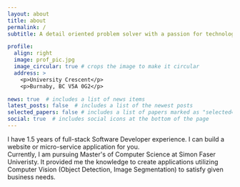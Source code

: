 ```yaml
---
layout: about
title: about
permalink: /
subtitle: A detail oriented problem solver with a passion for technology.

profile:
  align: right
  image: prof_pic.jpg
  image_circular: true # crops the image to make it circular
  address: >
    <p>University Crescent</p>
    <p>Burnaby, BC V5A 0G2</p>

news: true  # includes a list of news items
latest_posts: false  # includes a list of the newest posts
selected_papers: false # includes a list of papers marked as "selected={true}"
social: true  # includes social icons at the bottom of the page
---
```


I have 1.5 years of full-stack Software Developer experience. I can build a website or micro-service application for you.
<br/>
Currently, I am pursuing Master's of Computer Science at Simon Faser Univeristy. It provided me the knowledge to create applications utilizing Computer Vision (Object Detection, Image Segmentation) to satisfy given business needs.

<!-- Write your biography here. Tell the world about yourself. Link to your favorite [subreddit](http://reddit.com). You can put a picture in, too. The code is already in, just name your picture `prof_pic.jpg` and put it in the `img/` folder.

Put your address / P.O. box / other info right below your picture. You can also disable any of these elements by editing `profile` property of the YAML header of your `_pages/about.md`. Edit `_bibliography/papers.bib` and Jekyll will render your [publications page](/al-folio/publications/) automatically.

Link to your social media connections, too. This theme is set up to use [Font Awesome icons](http://fortawesome.github.io/Font-Awesome/) and [Academicons](https://jpswalsh.github.io/academicons/), like the ones below. Add your Facebook, Twitter, LinkedIn, Google Scholar, or just disable all of them. -->
